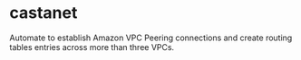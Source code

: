 castanet
========

Automate to establish Amazon VPC Peering connections and create routing tables entries across more than three VPCs.
